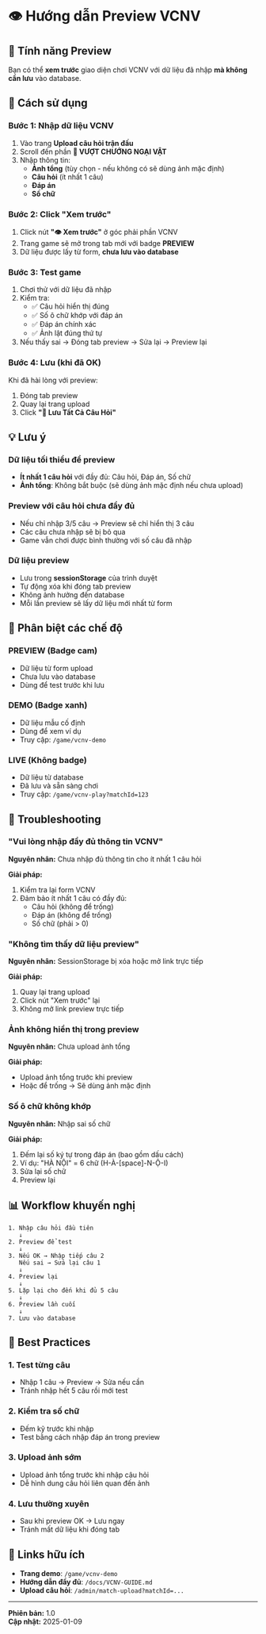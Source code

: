 # 👁️ Hướng dẫn Preview VCNV

## 🎯 Tính năng Preview

Bạn có thể **xem trước** giao diện chơi VCNV với dữ liệu đã nhập **mà không cần lưu** vào database.

## 🚀 Cách sử dụng

### Bước 1: Nhập dữ liệu VCNV
1. Vào trang **Upload câu hỏi trận đấu**
2. Scroll đến phần **🏃 VƯỢT CHƯỚNG NGẠI VẬT**
3. Nhập thông tin:
   - **Ảnh tổng** (tùy chọn - nếu không có sẽ dùng ảnh mặc định)
   - **Câu hỏi** (ít nhất 1 câu)
   - **Đáp án**
   - **Số chữ**

### Bước 2: Click "Xem trước"
1. Click nút **"👁️ Xem trước"** ở góc phải phần VCNV
2. Trang game sẽ mở trong tab mới với badge **PREVIEW**
3. Dữ liệu được lấy từ form, **chưa lưu vào database**

### Bước 3: Test game
1. Chơi thử với dữ liệu đã nhập
2. Kiểm tra:
   - ✅ Câu hỏi hiển thị đúng
   - ✅ Số ô chữ khớp với đáp án
   - ✅ Đáp án chính xác
   - ✅ Ảnh lật đúng thứ tự
3. Nếu thấy sai → Đóng tab preview → Sửa lại → Preview lại

### Bước 4: Lưu (khi đã OK)
Khi đã hài lòng với preview:
1. Đóng tab preview
2. Quay lại trang upload
3. Click **"💾 Lưu Tất Cả Câu Hỏi"**

## 💡 Lưu ý

### Dữ liệu tối thiểu để preview
- **Ít nhất 1 câu hỏi** với đầy đủ: Câu hỏi, Đáp án, Số chữ
- **Ảnh tổng**: Không bắt buộc (sẽ dùng ảnh mặc định nếu chưa upload)

### Preview với câu hỏi chưa đầy đủ
- Nếu chỉ nhập 3/5 câu → Preview sẽ chỉ hiển thị 3 câu
- Các câu chưa nhập sẽ bị bỏ qua
- Game vẫn chơi được bình thường với số câu đã nhập

### Dữ liệu preview
- Lưu trong **sessionStorage** của trình duyệt
- Tự động xóa khi đóng tab preview
- Không ảnh hưởng đến database
- Mỗi lần preview sẽ lấy dữ liệu mới nhất từ form

## 🎨 Phân biệt các chế độ

### PREVIEW (Badge cam)
- Dữ liệu từ form upload
- Chưa lưu vào database
- Dùng để test trước khi lưu

### DEMO (Badge xanh)
- Dữ liệu mẫu cố định
- Dùng để xem ví dụ
- Truy cập: `/game/vcnv-demo`

### LIVE (Không badge)
- Dữ liệu từ database
- Đã lưu và sẵn sàng chơi
- Truy cập: `/game/vcnv-play?matchId=123`

## 🔧 Troubleshooting

### "Vui lòng nhập đầy đủ thông tin VCNV"
**Nguyên nhân:** Chưa nhập đủ thông tin cho ít nhất 1 câu hỏi

**Giải pháp:**
1. Kiểm tra lại form VCNV
2. Đảm bảo ít nhất 1 câu có đầy đủ:
   - Câu hỏi (không để trống)
   - Đáp án (không để trống)
   - Số chữ (phải > 0)

### "Không tìm thấy dữ liệu preview"
**Nguyên nhân:** SessionStorage bị xóa hoặc mở link trực tiếp

**Giải pháp:**
1. Quay lại trang upload
2. Click nút "Xem trước" lại
3. Không mở link preview trực tiếp

### Ảnh không hiển thị trong preview
**Nguyên nhân:** Chưa upload ảnh tổng

**Giải pháp:**
- Upload ảnh tổng trước khi preview
- Hoặc để trống → Sẽ dùng ảnh mặc định

### Số ô chữ không khớp
**Nguyên nhân:** Nhập sai số chữ

**Giải pháp:**
1. Đếm lại số ký tự trong đáp án (bao gồm dấu cách)
2. Ví dụ: "HÀ NỘI" = 6 chữ (H-À-[space]-N-Ộ-I)
3. Sửa lại số chữ
4. Preview lại

## 📊 Workflow khuyến nghị

```
1. Nhập câu hỏi đầu tiên
   ↓
2. Preview để test
   ↓
3. Nếu OK → Nhập tiếp câu 2
   Nếu sai → Sửa lại câu 1
   ↓
4. Preview lại
   ↓
5. Lặp lại cho đến khi đủ 5 câu
   ↓
6. Preview lần cuối
   ↓
7. Lưu vào database
```

## 🎯 Best Practices

### 1. Test từng câu
- Nhập 1 câu → Preview → Sửa nếu cần
- Tránh nhập hết 5 câu rồi mới test

### 2. Kiểm tra số chữ
- Đếm kỹ trước khi nhập
- Test bằng cách nhập đáp án trong preview

### 3. Upload ảnh sớm
- Upload ảnh tổng trước khi nhập câu hỏi
- Dễ hình dung câu hỏi liên quan đến ảnh

### 4. Lưu thường xuyên
- Sau khi preview OK → Lưu ngay
- Tránh mất dữ liệu khi đóng tab

## 🔗 Links hữu ích

- **Trang demo**: `/game/vcnv-demo`
- **Hướng dẫn đầy đủ**: `/docs/VCNV-GUIDE.md`
- **Upload câu hỏi**: `/admin/match-upload?matchId=...`

---

**Phiên bản:** 1.0  
**Cập nhật:** 2025-01-09

